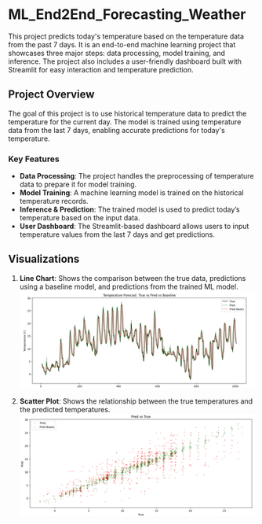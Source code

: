 # ML_End2End_Forecasting_Weather

This project predicts today's temperature based on the temperature data from the past 7 days. It is an end-to-end machine learning project that showcases three major steps: data processing, model training, and inference. The project also includes a user-friendly dashboard built with Streamlit for easy interaction and temperature prediction.

## Project Overview

The goal of this project is to use historical temperature data to predict the temperature for the current day. The model is trained using temperature data from the last 7 days, enabling accurate predictions for today's temperature.

### Key Features
- **Data Processing**: The project handles the preprocessing of temperature data to prepare it for model training.
- **Model Training**: A machine learning model is trained on the historical temperature records.
- **Inference & Prediction**: The trained model is used to predict today’s temperature based on the input data.
- **User Dashboard**: The Streamlit-based dashboard allows users to input temperature values from the last 7 days and get predictions.

## Visualizations

1. **Line Chart**: Shows the comparison between the true data, predictions using a baseline model, and predictions from the trained ML model.
   ![Line Chart](plots/plot_line.png)

2. **Scatter Plot**: Shows the relationship between the true temperatures and the predicted temperatures.
   ![Scatter Plot](plots/plot_scatter.png)
